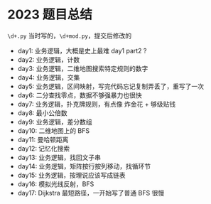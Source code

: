 # 2023 题目总结

`\d+.py` 当时写的，`\d+mod.py`，提交后修改的

- day1: 业务逻辑，大概是史上最难 day1 part2 ?
- day2: 业务逻辑，计数
- day3: 业务逻辑，二维地图搜索特定规则的数字
- day4: 业务逻辑，交集
- day5: 业务逻辑，区间映射，写完代码忘记复制弄丢了，重写了一次
- day6: 二分查找零点，数据不够强暴力也很快
- day7: 业务逻辑，扑克牌规则，有点像 炸金花 + 够级贴钱
- day8: 最小公倍数
- day9: 业务逻辑，差分数组
- day10: 二维地图上的 BFS
- day11: 曼哈顿距离
- day12: 记忆化搜索
- day13: 业务逻辑，找回文子串
- day14: 业务逻辑，矩阵按行按列移动，找循环节
- day15: 业务逻辑，按理说应该写成链表
- day16: 模拟光线反射，BFS
- day17: Dijkstra 最短路径，一开始写了普通 BFS 很慢
